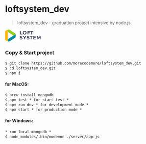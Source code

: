 # loftsystem_dev
>loftsystem_dev - graduation project intensive by node.js

![LoftSystem](public/assets/img/logo.png)

### Copy & Start project

```shell
$ git clone https://github.com/morecodemore/loftsystem_dev.git
$ cd loftsystem_dev.git
$ npm i
```

#### for MacOS:
```shell
$ brew install mongodb
$ npm test * for start test *
$ npm run dev * for development mode *
$ npm start * for production mode *
```

#### for Windows:
```shell
* run local mongodb *
$ node_modules/.bin/nodemon ./server/app.js
```
